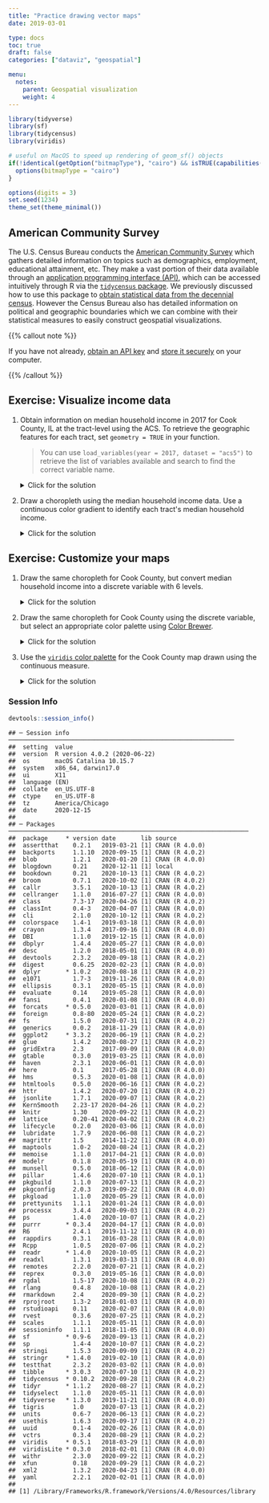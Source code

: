 ```yaml
---
title: "Practice drawing vector maps"
date: 2019-03-01

type: docs
toc: true
draft: false
categories: ["dataviz", "geospatial"]

menu:
  notes:
    parent: Geospatial visualization
    weight: 4
---
```





```r
library(tidyverse)
library(sf)
library(tidycensus)
library(viridis)

# useful on MacOS to speed up rendering of geom_sf() objects
if(!identical(getOption("bitmapType"), "cairo") && isTRUE(capabilities()[["cairo"]])){
  options(bitmapType = "cairo")
}

options(digits = 3)
set.seed(1234)
theme_set(theme_minimal())
```

## American Community Survey

The U.S. Census Bureau conducts the [American Community Survey](https://www.census.gov/programs-surveys/acs) which gathers detailed information on topics such as demographics, employment, educational attainment, etc. They make a vast portion of their data available through an [application programming interface (API)](/notes/application-program-interface/), which can be accessed intuitively through R via the [`tidycensus` package](https://walkerke.github.io/tidycensus/index.html). We previously discussed how to use this package to [obtain statistical data from the decennial census](/notes/application-program-interface/#census-data-with-tidycensus). However the Census Bureau also has detailed information on political and geographic boundaries which we can combine with their statistical measures to easily construct geospatial visualizations.

{{% callout note %}}

If you have not already, [obtain an API key](https://api.census.gov/data/key_signup.html) and [store it securely](/notes/application-program-interface/#census-data-with-tidycensus) on your computer.

{{% /callout %}}

## Exercise: Visualize income data

1. Obtain information on median household income in 2017 for Cook County, IL at the tract-level using the ACS. To retrieve the geographic features for each tract, set `geometry = TRUE` in your function.

    > You can use `load_variables(year = 2017, dataset = "acs5")` to retrieve the list of variables available and search to find the correct variable name.

    <details> 
      <summary>Click for the solution</summary>
      <p>
    
    
    ```r
    cook_inc <- get_acs(state = "IL",
                        county = "Cook",
                        geography = "tract", 
                        variables = c(medincome = "B19013_001"), 
                        year = 2017,
                        geometry = TRUE)
    ```
    
    
    ```r
    cook_inc
    ```
    
    ```
    ## Simple feature collection with 1319 features and 5 fields (with 1 geometry empty)
    ## geometry type:  MULTIPOLYGON
    ## dimension:      XY
    ## bbox:           xmin: -88.3 ymin: 41.5 xmax: -87.5 ymax: 42.2
    ## epsg (SRID):    4269
    ## proj4string:    +proj=longlat +datum=NAD83 +no_defs
    ## First 10 features:
    ##          GEOID                                       NAME  variable
    ## 1  17031010100    Census Tract 101, Cook County, Illinois medincome
    ## 2  17031010201 Census Tract 102.01, Cook County, Illinois medincome
    ## 3  17031010202 Census Tract 102.02, Cook County, Illinois medincome
    ## 4  17031010300    Census Tract 103, Cook County, Illinois medincome
    ## 5  17031010400    Census Tract 104, Cook County, Illinois medincome
    ## 6  17031010501 Census Tract 105.01, Cook County, Illinois medincome
    ## 7  17031010502 Census Tract 105.02, Cook County, Illinois medincome
    ## 8  17031010503 Census Tract 105.03, Cook County, Illinois medincome
    ## 9  17031010600    Census Tract 106, Cook County, Illinois medincome
    ## 10 17031010701 Census Tract 107.01, Cook County, Illinois medincome
    ##    estimate   moe                       geometry
    ## 1     33750 10701 MULTIPOLYGON (((-87.7 42, -...
    ## 2     40841  7069 MULTIPOLYGON (((-87.7 42, -...
    ## 3     36563  8731 MULTIPOLYGON (((-87.7 42, -...
    ## 4     36870  3386 MULTIPOLYGON (((-87.7 42, -...
    ## 5     39634  8452 MULTIPOLYGON (((-87.7 42, -...
    ## 6     31985 10336 MULTIPOLYGON (((-87.7 42, -...
    ## 7     33721  2977 MULTIPOLYGON (((-87.7 42, -...
    ## 8     19671  7134 MULTIPOLYGON (((-87.7 42, -...
    ## 9     40576  8381 MULTIPOLYGON (((-87.7 42, -...
    ## 10    60798 12257 MULTIPOLYGON (((-87.7 42, -...
    ```
        
      </p>
    </details>

1. Draw a choropleth using the median household income data. Use a continuous color gradient to identify each tract's median household income.

    <details> 
      <summary>Click for the solution</summary>
      <p>
    
    
    ```r
    ggplot(data = cook_inc) +
      # use fill and color to avoid gray boundary lines
      geom_sf(aes(fill = estimate, color = estimate)) +
      # increase interpretability of graph
      scale_color_continuous(labels = scales::dollar) +
      scale_fill_continuous(labels = scales::dollar) +
      labs(title = "Median household income in Cook County, IL",
           subtitle = "In 2017",
           color = NULL,
           fill = NULL,
           caption = "Source: American Community Survey")
    ```
    
    <img src="/notes/vector-maps-practice_files/figure-html/income-cook-map-1.png" width="672" />
        
      </p>
    </details>

## Exercise: Customize your maps

1. Draw the same choropleth for Cook County, but convert median household income into a discrete variable with 6 levels.

    <details> 
      <summary>Click for the solution</summary>
      <p>
    
    * Using `cut_interval()`:
    
        
        ```r
        cook_inc %>%
          mutate(inc_cut = cut_interval(estimate, n = 6)) %>%
          ggplot() +
          # use fill and color to avoid gray boundary lines
          geom_sf(aes(fill = inc_cut, color = inc_cut)) +
          # increase interpretability of graph
          labs(title = "Median household income in Cook County, IL",
               subtitle = "In 2017",
               color = NULL,
               fill = NULL,
               caption = "Source: American Community Survey")
        ```
        
        <img src="/notes/vector-maps-practice_files/figure-html/cut-interval-1.png" width="672" />
            
    * Using `cut_number()`:
    
        
        ```r
        cook_inc %>%
          mutate(inc_cut = cut_number(estimate, n = 6)) %>%
          ggplot() +
          # use fill and color to avoid gray boundary lines
          geom_sf(aes(fill = inc_cut, color = inc_cut)) +
          # increase interpretability of graph
          labs(title = "Median household income in Cook County, IL",
               subtitle = "In 2017",
               color = NULL,
               fill = NULL,
               caption = "Source: American Community Survey")
        ```
        
        <img src="/notes/vector-maps-practice_files/figure-html/cut-number-1.png" width="672" />
            
      </p>
    </details>

1. Draw the same choropleth for Cook County using the discrete variable, but select an appropriate color palette using [Color Brewer](/notes/optimal-color-palettes/#color-brewer).

    <details> 
      <summary>Click for the solution</summary>
      <p>
    
    * Using `cut_interval()` and the Blue-Green palette:
    
        
        ```r
        cook_inc %>%
          mutate(inc_cut = cut_interval(estimate, n = 6)) %>%
          ggplot() +
          # use fill and color to avoid gray boundary lines
          geom_sf(aes(fill = inc_cut, color = inc_cut)) +
          scale_fill_brewer(type = "seq", palette = "BuGn") +
          scale_color_brewer(type = "seq", palette = "BuGn") +
          # increase interpretability of graph
          labs(title = "Median household income in Cook County, IL",
               subtitle = "In 2017",
               color = NULL,
               fill = NULL,
               caption = "Source: American Community Survey")
        ```
        
        <img src="/notes/vector-maps-practice_files/figure-html/cut-interval-optimal-1.png" width="672" />
        
    * Using `cut_number()` and the Blue-Green palette:
    
        
        ```r
        cook_inc %>%
          mutate(inc_cut = cut_number(estimate, n = 6)) %>%
          ggplot() +
          # use fill and color to avoid gray boundary lines
          geom_sf(aes(fill = inc_cut, color = inc_cut)) +
          scale_fill_brewer(type = "seq", palette = "BuGn") +
          scale_color_brewer(type = "seq", palette = "BuGn") +
         # increase interpretability of graph
          labs(title = "Median household income in Cook County, IL",
               subtitle = "In 2017",
               color = NULL,
               fill = NULL,
               caption = "Source: American Community Survey")
        ```
        
        <img src="/notes/vector-maps-practice_files/figure-html/cut-number-optimal-1.png" width="672" />
        
        
    You can choose any palette that is for sequential data.
    
      </p>
    </details>

1. Use the [`viridis` color palette](/notes/optimal-color-palettes/#viridis) for the Cook County map drawn using the continuous measure.

    <details> 
      <summary>Click for the solution</summary>
      <p>
    
    
    ```r
    ggplot(data = cook_inc) +
      # use fill and color to avoid gray boundary lines
      geom_sf(aes(fill = estimate, color = estimate)) +
      # increase interpretability of graph
      scale_color_viridis(labels = scales::dollar) +
      scale_fill_viridis(labels = scales::dollar) +
      labs(title = "Median household income in Cook County, IL",
           subtitle = "In 2017",
           color = NULL,
           fill = NULL,
           caption = "Source: American Community Survey")
    ```
    
    <img src="/notes/vector-maps-practice_files/figure-html/income-cook-map-viridis-1.png" width="672" />
        
      </p>
    </details>
    
### Session Info



```r
devtools::session_info()
```

```
## ─ Session info ───────────────────────────────────────────────────────────────
##  setting  value                       
##  version  R version 4.0.2 (2020-06-22)
##  os       macOS Catalina 10.15.7      
##  system   x86_64, darwin17.0          
##  ui       X11                         
##  language (EN)                        
##  collate  en_US.UTF-8                 
##  ctype    en_US.UTF-8                 
##  tz       America/Chicago             
##  date     2020-12-15                  
## 
## ─ Packages ───────────────────────────────────────────────────────────────────
##  package     * version date       lib source        
##  assertthat    0.2.1   2019-03-21 [1] CRAN (R 4.0.0)
##  backports     1.1.10  2020-09-15 [1] CRAN (R 4.0.2)
##  blob          1.2.1   2020-01-20 [1] CRAN (R 4.0.0)
##  blogdown      0.21    2020-12-11 [1] local         
##  bookdown      0.21    2020-10-13 [1] CRAN (R 4.0.2)
##  broom         0.7.1   2020-10-02 [1] CRAN (R 4.0.2)
##  callr         3.5.1   2020-10-13 [1] CRAN (R 4.0.2)
##  cellranger    1.1.0   2016-07-27 [1] CRAN (R 4.0.0)
##  class         7.3-17  2020-04-26 [1] CRAN (R 4.0.2)
##  classInt      0.4-3   2020-04-07 [1] CRAN (R 4.0.0)
##  cli           2.1.0   2020-10-12 [1] CRAN (R 4.0.2)
##  colorspace    1.4-1   2019-03-18 [1] CRAN (R 4.0.0)
##  crayon        1.3.4   2017-09-16 [1] CRAN (R 4.0.0)
##  DBI           1.1.0   2019-12-15 [1] CRAN (R 4.0.0)
##  dbplyr        1.4.4   2020-05-27 [1] CRAN (R 4.0.0)
##  desc          1.2.0   2018-05-01 [1] CRAN (R 4.0.0)
##  devtools      2.3.2   2020-09-18 [1] CRAN (R 4.0.2)
##  digest        0.6.25  2020-02-23 [1] CRAN (R 4.0.0)
##  dplyr       * 1.0.2   2020-08-18 [1] CRAN (R 4.0.2)
##  e1071         1.7-3   2019-11-26 [1] CRAN (R 4.0.0)
##  ellipsis      0.3.1   2020-05-15 [1] CRAN (R 4.0.0)
##  evaluate      0.14    2019-05-28 [1] CRAN (R 4.0.0)
##  fansi         0.4.1   2020-01-08 [1] CRAN (R 4.0.0)
##  forcats     * 0.5.0   2020-03-01 [1] CRAN (R 4.0.0)
##  foreign       0.8-80  2020-05-24 [1] CRAN (R 4.0.2)
##  fs            1.5.0   2020-07-31 [1] CRAN (R 4.0.2)
##  generics      0.0.2   2018-11-29 [1] CRAN (R 4.0.0)
##  ggplot2     * 3.3.2   2020-06-19 [1] CRAN (R 4.0.2)
##  glue          1.4.2   2020-08-27 [1] CRAN (R 4.0.2)
##  gridExtra     2.3     2017-09-09 [1] CRAN (R 4.0.0)
##  gtable        0.3.0   2019-03-25 [1] CRAN (R 4.0.0)
##  haven         2.3.1   2020-06-01 [1] CRAN (R 4.0.0)
##  here          0.1     2017-05-28 [1] CRAN (R 4.0.0)
##  hms           0.5.3   2020-01-08 [1] CRAN (R 4.0.0)
##  htmltools     0.5.0   2020-06-16 [1] CRAN (R 4.0.2)
##  httr          1.4.2   2020-07-20 [1] CRAN (R 4.0.2)
##  jsonlite      1.7.1   2020-09-07 [1] CRAN (R 4.0.2)
##  KernSmooth    2.23-17 2020-04-26 [1] CRAN (R 4.0.2)
##  knitr         1.30    2020-09-22 [1] CRAN (R 4.0.2)
##  lattice       0.20-41 2020-04-02 [1] CRAN (R 4.0.2)
##  lifecycle     0.2.0   2020-03-06 [1] CRAN (R 4.0.0)
##  lubridate     1.7.9   2020-06-08 [1] CRAN (R 4.0.2)
##  magrittr      1.5     2014-11-22 [1] CRAN (R 4.0.0)
##  maptools      1.0-2   2020-08-24 [1] CRAN (R 4.0.2)
##  memoise       1.1.0   2017-04-21 [1] CRAN (R 4.0.0)
##  modelr        0.1.8   2020-05-19 [1] CRAN (R 4.0.0)
##  munsell       0.5.0   2018-06-12 [1] CRAN (R 4.0.0)
##  pillar        1.4.6   2020-07-10 [1] CRAN (R 4.0.1)
##  pkgbuild      1.1.0   2020-07-13 [1] CRAN (R 4.0.2)
##  pkgconfig     2.0.3   2019-09-22 [1] CRAN (R 4.0.0)
##  pkgload       1.1.0   2020-05-29 [1] CRAN (R 4.0.0)
##  prettyunits   1.1.1   2020-01-24 [1] CRAN (R 4.0.0)
##  processx      3.4.4   2020-09-03 [1] CRAN (R 4.0.2)
##  ps            1.4.0   2020-10-07 [1] CRAN (R 4.0.2)
##  purrr       * 0.3.4   2020-04-17 [1] CRAN (R 4.0.0)
##  R6            2.4.1   2019-11-12 [1] CRAN (R 4.0.0)
##  rappdirs      0.3.1   2016-03-28 [1] CRAN (R 4.0.0)
##  Rcpp          1.0.5   2020-07-06 [1] CRAN (R 4.0.2)
##  readr       * 1.4.0   2020-10-05 [1] CRAN (R 4.0.2)
##  readxl        1.3.1   2019-03-13 [1] CRAN (R 4.0.0)
##  remotes       2.2.0   2020-07-21 [1] CRAN (R 4.0.2)
##  reprex        0.3.0   2019-05-16 [1] CRAN (R 4.0.0)
##  rgdal         1.5-17  2020-10-08 [1] CRAN (R 4.0.2)
##  rlang         0.4.8   2020-10-08 [1] CRAN (R 4.0.2)
##  rmarkdown     2.4     2020-09-30 [1] CRAN (R 4.0.2)
##  rprojroot     1.3-2   2018-01-03 [1] CRAN (R 4.0.0)
##  rstudioapi    0.11    2020-02-07 [1] CRAN (R 4.0.0)
##  rvest         0.3.6   2020-07-25 [1] CRAN (R 4.0.2)
##  scales        1.1.1   2020-05-11 [1] CRAN (R 4.0.0)
##  sessioninfo   1.1.1   2018-11-05 [1] CRAN (R 4.0.0)
##  sf          * 0.9-6   2020-09-13 [1] CRAN (R 4.0.2)
##  sp            1.4-4   2020-10-07 [1] CRAN (R 4.0.2)
##  stringi       1.5.3   2020-09-09 [1] CRAN (R 4.0.2)
##  stringr     * 1.4.0   2019-02-10 [1] CRAN (R 4.0.0)
##  testthat      2.3.2   2020-03-02 [1] CRAN (R 4.0.0)
##  tibble      * 3.0.3   2020-07-10 [1] CRAN (R 4.0.2)
##  tidycensus  * 0.10.2  2020-09-28 [1] CRAN (R 4.0.2)
##  tidyr       * 1.1.2   2020-08-27 [1] CRAN (R 4.0.2)
##  tidyselect    1.1.0   2020-05-11 [1] CRAN (R 4.0.0)
##  tidyverse   * 1.3.0   2019-11-21 [1] CRAN (R 4.0.0)
##  tigris        1.0     2020-07-13 [1] CRAN (R 4.0.2)
##  units         0.6-7   2020-06-13 [1] CRAN (R 4.0.2)
##  usethis       1.6.3   2020-09-17 [1] CRAN (R 4.0.2)
##  uuid          0.1-4   2020-02-26 [1] CRAN (R 4.0.0)
##  vctrs         0.3.4   2020-08-29 [1] CRAN (R 4.0.2)
##  viridis     * 0.5.1   2018-03-29 [1] CRAN (R 4.0.0)
##  viridisLite * 0.3.0   2018-02-01 [1] CRAN (R 4.0.0)
##  withr         2.3.0   2020-09-22 [1] CRAN (R 4.0.2)
##  xfun          0.18    2020-09-29 [1] CRAN (R 4.0.2)
##  xml2          1.3.2   2020-04-23 [1] CRAN (R 4.0.0)
##  yaml          2.2.1   2020-02-01 [1] CRAN (R 4.0.0)
## 
## [1] /Library/Frameworks/R.framework/Versions/4.0/Resources/library
```
